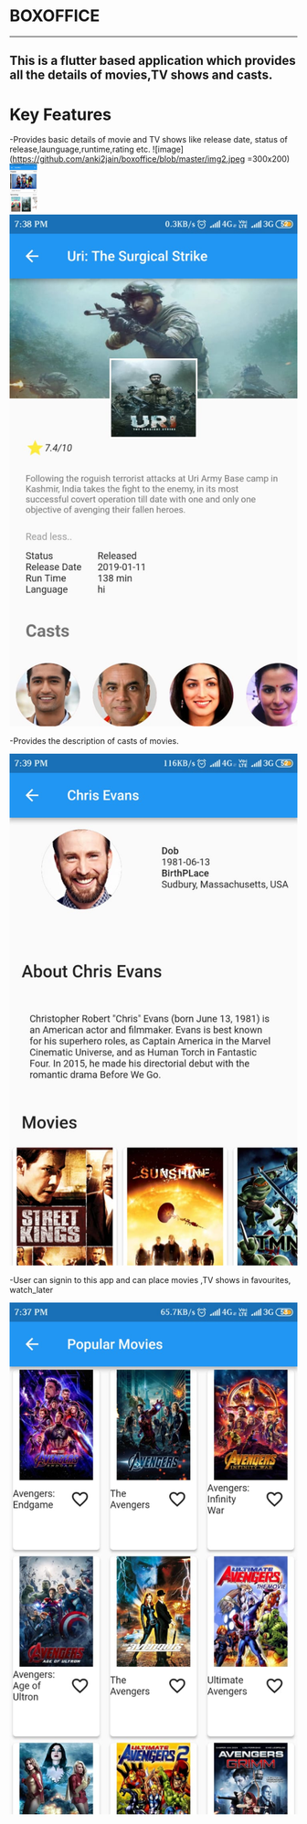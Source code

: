 # BOXOFFICE
------------------------------------------------------------------------------------------
This is a flutter based application which provides all the details of movies,TV shows and casts.
-------------------------------------------------------------------------------------------

# Key Features

-Provides basic details of movie and TV shows like release date, status of release,launguage,runtime,rating etc.
![image](https://github.com/anki2jain/boxoffice/blob/master/img2.jpeg =300x200)
<img src="https://github.com/anki2jain/boxoffice/blob/master/img2.jpeg " width="48">
![alt text](https://github.com/anki2jain/boxoffice/blob/master/img3.jpeg)

-Provides the description of casts of movies.

![alt text](https://github.com/anki2jain/boxoffice/blob/master/img4.jpeg)

-User can signin to this app and can place movies ,TV shows in favourites, watch_later

![alt text](https://github.com/anki2jain/boxoffice/blob/master/img1.jpeg)


